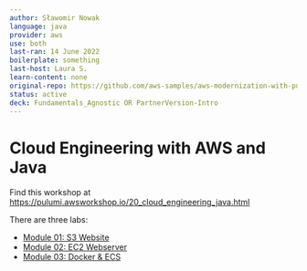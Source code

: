 ```yaml
---
author: Sławomir Nowak
language: java
provider: aws
use: both
last-ran: 14 June 2022
boilerplate: something
last-host: Laura S.
learn-content: none
original-repo: https://github.com/aws-samples/aws-modernization-with-pulumi/tree/master/content
status: active
deck: Fundamentals_Agnostic OR PartnerVersion-Intro
---
```


# Cloud Engineering with AWS and Java

Find this workshop at https://pulumi.awsworkshop.io/20_cloud_engineering_java.html

There are three labs:
* [Module 01: S3 Website](https://pulumi.awsworkshop.io/20_cloud_engineering_java/20_getting_started_with_pulumi.html)
* [Module 02: EC2 Webserver](https://pulumi.awsworkshop.io/20_cloud_engineering_java/30_deploying_webservers.html)
* [Module 03: Docker & ECS](https://pulumi.awsworkshop.io/20_cloud_engineering_java/40_ecs.html)